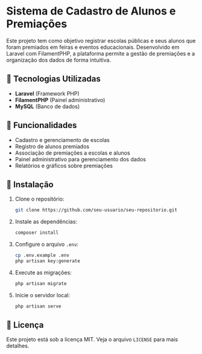# Sistema de Cadastro de Alunos e Premiações

Este projeto tem como objetivo registrar escolas públicas e seus alunos que foram premiados em feiras e eventos educacionais. Desenvolvido em Laravel com FilamentPHP, a plataforma permite a gestão de premiações e a organização dos dados de forma intuitiva.

## 🚀 Tecnologias Utilizadas

- **Laravel** (Framework PHP)
- **FilamentPHP** (Painel administrativo)
- **MySQL** (Banco de dados)

## 📌 Funcionalidades

- Cadastro e gerenciamento de escolas
- Registro de alunos premiados
- Associação de premiações a escolas e alunos
- Painel administrativo para gerenciamento dos dados
- Relatórios e gráficos sobre premiações


## 📜 Instalação

1. Clone o repositório:
   ```bash
   git clone https://github.com/seu-usuario/seu-repositorio.git
   ```
2. Instale as dependências:
   ```bash
   composer install
   ```
3. Configure o arquivo `.env`:
   ```bash
   cp .env.example .env
   php artisan key:generate
   ```
4. Execute as migrações:
   ```bash
   php artisan migrate
   ```
5. Inicie o servidor local:
   ```bash
   php artisan serve
   ```

## 📄 Licença

Este projeto está sob a licença MIT. Veja o arquivo `LICENSE` para mais detalhes.

